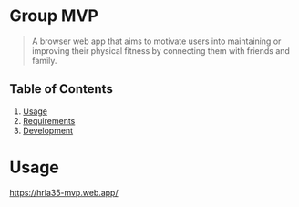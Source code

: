 # Group MVP

> A browser web app that aims to motivate users into maintaining or improving their physical fitness by connecting them with friends and family.

## Table of Contents

1. [Usage](#Usage)
2. [Requirements](#requirements)
3. [Development](#development)

# Usage
https://hrla35-mvp.web.app/
